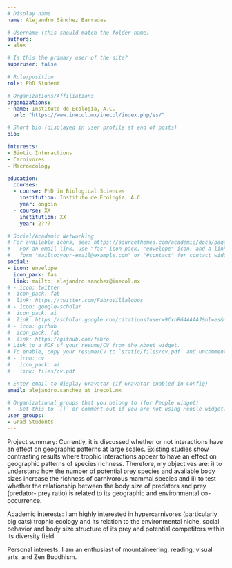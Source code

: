 ```yaml
---
# Display name
name: Alejandro Sánchez Barradas

# Username (this should match the folder name)
authors:
- alex

# Is this the primary user of the site?
superuser: false

# Role/position
role: PhD Student

# Organizations/Affiliations
organizations:
- name: Instituto de Ecología, A.C. 
  url: "https://www.inecol.mx/inecol/index.php/es/"

# Short bio (displayed in user profile at end of posts)
bio: 

interests:
- Biotic Interactions
- Carnivores
- Macroecology

education:
  courses:
  - course: PhD in Biological Sciences
    institution: Instituto de Ecología, A.C.
    year: ongoin
  - course: XX
    institution: XX
    year: 2???

# Social/Academic Networking
# For available icons, see: https://sourcethemes.com/academic/docs/page-builder/#icons
#   For an email link, use "fas" icon pack, "envelope" icon, and a link in the
#   form "mailto:your-email@example.com" or "#contact" for contact widget.
social:
- icon: envelope
  icon_pack: fas
  link: mailto: alejandro.sanchez@inecol.mx
# - icon: twitter
#  icon_pack: fab
#  link: https://twitter.com/FabroVillalobos
# - icon: google-scholar
#  icon_pack: ai
#  link: https://scholar.google.com/citations?user=9CxnRG4AAAAJ&hl=es&oi=ao
# - icon: github
#  icon_pack: fab
#  link: https://github.com/fabro
# Link to a PDF of your resume/CV from the About widget.
# To enable, copy your resume/CV to `static/files/cv.pdf` and uncomment the lines below.
# - icon: cv
#   icon_pack: ai
#   link: files/cv.pdf

# Enter email to display Gravatar (if Gravatar enabled in Config)
email: alejandro.sanchez at inecol.mx

# Organizational groups that you belong to (for People widget)
#   Set this to `[]` or comment out if you are not using People widget.
user_groups:
- Grad Students
---
```


Project summary:  Currently, it is discussed whether or not interactions have an effect on geographic patterns at large scales. Existing studies show contrasting results where trophic interactions appear to have an effect on geographic patterns of species richness. Therefore, my objectives are: i) to understand how the number of potential prey species and available body sizes increase the richness of carnivorous mammal species and ii) to test whether the relationship between the body size of predators and prey (predator- prey ratio) is related to its geographic and environmental co-occurrence.

Academic interests: 
I am highly interested in hypercarnivores (particularly big cats) trophic ecology and its relation to the environmental niche, social behavior and body size structure of its prey and potential competitors within its diversity field.

Personal interests: 
I am an enthusiast of mountaineering, reading, visual arts, and Zen Buddhism.
